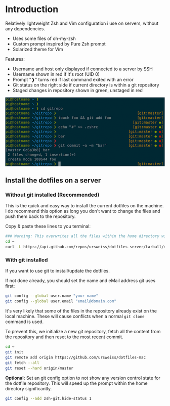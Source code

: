 # Introduction
Relatively lightweight Zsh and Vim configuration i use on servers, without any dependencies.

* Uses some files of oh-my-zsh
* Custom prompt inspired by Pure Zsh prompt
* Solarized theme for Vim

Features:
* Username and host only displayed if connected to a server by SSH
* Username shown in red if it's root (UID 0)
* Prompt "❱" turns red if last command exited with an error
* Git status on the right side if current directory is within a git repository
* Staged changes in repository shown in green, unstaged in red

![Example screenshot](https://raw.githubusercontent.com/ursweiss/screenshots/master/dotfiles-server/dotfiles-server-example.png)

## Install the dotfiles on a server
### Without git installed (Recommended)
This is the quick and easy way to install the current dotfiles on the machine.
I do recommend this option as long you don't want to change the files and push them back to the repository.

Copy & paste these lines to you terminal:
```sh
### Warning: This overwrites all the files within the home directory with the ones in the repository without any further warning!
cd ~
curl -L https://api.github.com/repos/ursweiss/dotfiles-server/tarball/master | tar xz --strip=1
```

### With git installed
If you want to use git to install/update the dotfiles.

If not done already, you should set the name and eMail address git uses first:
```sh
git config --global user.name "your name"
git config --global user.email "email@domain.com"
```
It's very likely that some of the files in the repository already exist on the local machine. These will cause conflicts when a normal `git clone` command is used.

To prevent this, we initialize a new git repository, fetch all the content from the repository and then reset to the most recent commit.

```sh
cd ~
git init
git remote add origin https://github.com/ursweiss/dotfiles-mac
git fetch --all
git reset --hard origin/master
```

**Optional:** Set an git config option to not show any version control state for the dotfile repository. This will speed up the prompt within the home directory significantly.
```sh
git config --add zsh-git.hide-status 1
```
